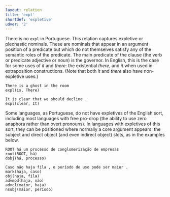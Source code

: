 ```yaml
---
layout: relation
title: 'expl'
shortdef: 'expletive'
udver: '2'
---
```


There is no `expl` in Portuguese.
This relation captures expletive or pleonastic nominals. These are nominals that appear in an argument
position of a predicate but which do not themselves satisfy any of the semantic roles of the predicate.
The main predicate of the clause (the verb or predicate adjective or noun) is the governor. In English,
this is the case for some uses of *it* and *there*: the existential *there*, and *it* when used in
extraposition constructions. (Note that both *it* and *there* also have non-expletive uses.)



~~~ sdparse
There is a ghost in the room
expl(is, There)
~~~


~~~ sdparse
It is clear that we should decline .
expl(clear, It)
~~~

Some languages, as Portuguese, do not have expletives of the English sort, including most languages
with free pro-drop (the ability to use zero anaphora rather than overt pronouns). In languages with
expletives of this sort, they can be positioned where normally a core argument appears: the subject
and direct object (and even indirect object) slots, as in the examples below.



~~~ sdparse
ROOT há um processo de conglomerização de empresas
root(ROOT, há)
dobj(há, processo)
~~~

~~~ sdparse
Caso não haja fila , o período de uso pode ser maior .
mark(haja, caso)
obj(haja, fila)
advmod(haja, não)
advcl(maior, haja)
nsubj(maior, período)
~~~

<!-- Interlanguage links updated So kvě 14 19:03:34 CEST 2022 -->
